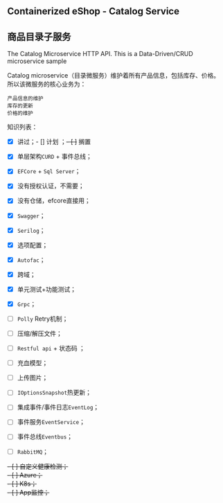 ﻿## Containerized eShop - Catalog Service
## 商品目录子服务
The Catalog Microservice HTTP API. This is a Data-Driven/CRUD microservice sample

Catalog microservice（目录微服务）维护着所有产品信息，包括库存、价格。所以该微服务的核心业务为：  

    产品信息的维护  
    库存的更新  
    价格的维护  


知识列表：
- [x] 讲过；- [] 计划 ；~~- [ ]~~ 搁置


- [x] 单层架构`CURD` + 事件总线；
- [x] `EFCore` + `Sql Server`；

- [x] 没有授权认证，不需要；
- [x] 没有仓储，efcore直接用；

- [x] `Swagger`；
- [x] `Serilog`；
- [x] 选项配置；
- [x] `Autofac`；
- [x] 跨域；
- [x] 单元测试+功能测试；  
- [x] `Grpc`；

- [ ] `Polly`  Retry机制；
- [ ] 压缩/解压文件；
- [ ] `Restful api` + 状态码 ；
- [ ] 充血模型；
- [ ] 上传图片；
- [ ] `IOptionsSnapshot`热更新；
- [ ] 集成事件/事件日志`EventLog`；
- [ ] 事件服务`EventService`；


- [ ] 事件总线`Eventbus`；
- [ ] `RabbitMQ`；  

~~- [ ] 自定义健康检测；~~  
~~- [ ] Azure；~~  
~~- [ ] K8s；~~  
~~- [ ] App监控；~~    



